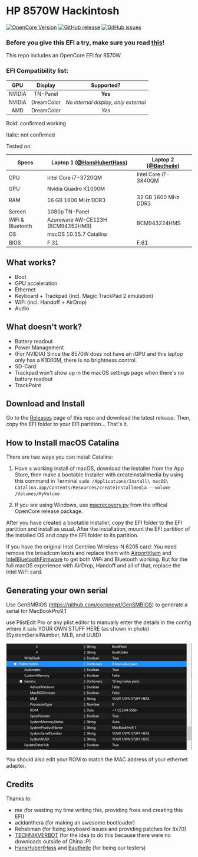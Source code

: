 # HP 8570W Hackintosh

[![OpenCore Version](https://img.shields.io/badge/OpenCore-0.6.6-green.svg)](https://github.com/SkyrilHD/HP-8570W-Hackintosh/)
[![GitHub release](https://img.shields.io/github/release/SkyrilHD/HP-8570W-Hackintosh.svg)](https://github.com/SkyrilHD/HP-8570W-Hackintosh/releases/)
[![GitHub issues](https://img.shields.io/github/issues/SkyrilHD/HP-8570W-Hackintosh.svg)](https://github.com/SkyrilHD/HP-8570W-Hackintosh/issues/)

### Before you give this EFI a try, make sure you read [this](https://github.com/SkyrilHD/HP-8570W-Hackintosh/issues/10)!

This repo includes an OpenCore EFI for 8570W.


### EFI Compatibility list:

| GPU | Display | Supported? |
| :-----: | :-----: | :-----: |
| NVIDIA | TN-Panel | **Yes** |
| NVIDIA | DreamColor | _No internal display, only external_ |
| AMD | DreamColor | _Yes_ |

Bold: confirmed working

Italic: not confirmed



Tested on:

| Specs | Laptop 1 ([@HansHubertHass](https://github.com/HansHubertHass)) | Laptop 2 ([@Bautheile](https://github.com/Bautheile)) |
| -- | -- | -- |
| CPU | Intel Core i7-3720QM | Intel Core i7-3840QM |
| GPU | Nvidia Quadro K1000M  | |
| RAM | 16 GB 1600 MHz DDR3  | 32 GB 1600 MHz DDR3 |
| Screen | 1080p TN-Panel  | |
| WiFi & Bluetooth | Azureware AW-CE123H (BCM94352HMB) | BCM943224HMS |
| OS | macOS 10.15.7 Catalina | |
| BIOS | F.31 | F.61 |

## What works?

- Boot
- GPU acceleration
- Ethernet
- Keyboard + Trackpad (incl. Magic TrackPad 2 emulation)
- WiFi (incl. Handoff + AirDrop)
- Audio

## What doesn't work?

- Battery readout
- Power Management
- (For NVIDIA) Since the 8570W does not have an iGPU and this laptop only has a K1000M, there is no brightness control.
- SD-Card
- Trackpad won't show up in the macOS settings page when there's no battery readout
- TrackPoint

## Download and Install

Go to the [Releases](https://github.com/SkyrilHD/HP-8570W-Hackintosh/releases/) page of this repo and download the latest release. Then, copy the EFI folder to your EFI partition... That's it.

## How to Install macOS Catalina

There are two ways you can install Catalina:

1. Have a working install of macOS, download the Installer from the App Store, then make a bootable Installer with createinstallmedia by using this command in Terminal `sudo /Applications/Install\ macOS\ Catalina.app/Contents/Resources/createinstallmedia --volume /Volumes/MyVolume`

2. If you are using Windows, use [macrecovery.py](https://dortania.github.io/OpenCore-Install-Guide/installer-guide/winblows-install.html) from the offical OpenCore release package.

After you have created a bootable Installer, copy the EFI folder to the EFI partition and install as usual. After the installation, mount the EFI partition of the installed OS and copy the EFI folder to its partition.

If you have the original Intel Centrino Wireless-N 6205 card:
You need remove the broadcom kexts and replace them with [Airportitlwm](https://github.com/OpenIntelWireless/itlwm/releases/tag/v1.2.0) and [IntelBluetoothFirmware](https://github.com/OpenIntelWireless/IntelBluetoothFirmware/releases/tag/1.1.2) to get both WiFi and Bluetooth working. But for the full macOS experience with AirDrop, Handoff and all of that, replace the Intel WiFi card.

## Generating your own serial

Use GenSMBIOS (https://github.com/corpnewt/GenSMBIOS) to generate a serial for MacBookPro9,1

use PlistEdit Pro or any plist editor to manually enter the details in the config where it sais YOUR OWN STUFF HERE (as shown in photo) (SystemSerialNumber, MLB, and UUID)

![Screenshot 2021-02-21 001529.jpg](https://raw.githubusercontent.com/SkyrilHD/HP-8570W-Hackintosh/10.15_0.6.6/Screenshot%202021-02-21%20001529.jpg)

You should also edit your ROM to match the MAC address of your ethernet adapter.


## Credits

Thanks to:

- me (for wasting my time writing this, providing fixes and creating this EFI)
- acidanthera (for making an awesome bootloader)
- Rehabman (for fixing keyboard issues and providing patches for 8x70)
- [TECHNIKVERBOT](https://github.com/TECHNIKVERBOT) (for the idea to do this because there were no downloads outside of China :P)
- [HansHubertHass](https://github.com/HansHubertHass) and [Bautheile](https://github.com/Bautheile) (for being our testers)
